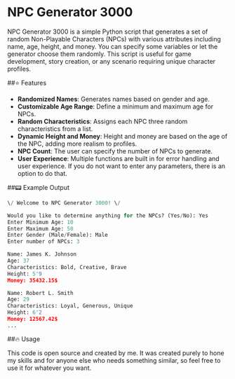 # NPC Generator 3000

NPC Generator 3000 is a simple Python script that generates a set of random Non-Playable Characters (NPCs) with various attributes including name, age, height, and money. 
You can specify some variables or let the generator choose them randomly. This script is useful for game development, story creation, or any scenario requiring unique character profiles.

##⭐ Features

- **Randomized Names**: Generates names based on gender and age.
- **Customizable Age Range**: Define a minimum and maximum age for NPCs.
- **Random Characteristics**: Assigns each NPC three random characteristics from a list.
- **Dynamic Height and Money**: Height and money are based on the age of the NPC, adding more realism to profiles.
- **NPC Count**: The user can specify the number of NPCs to generate.
- **User Experience**: Multiple functions are built in for error handling and user experience. If you do not want to enter any parameters, there is an option to do that.

##📟 Example Output

```python
\/ Welcome to NPC Generator 3000! \/

Would you like to determine anything for the NPCs? (Yes/No): Yes
Enter Minimum Age: 10
Enter Maximum Age: 50
Enter Gender (Male/Female): Male
Enter number of NPCs: 3

Name: James K. Johnson
Age: 37
Characteristics: Bold, Creative, Brave
Height: 5'9
Money: 35432.15$

Name: Robert L. Smith
Age: 29
Characteristics: Loyal, Generous, Unique
Height: 6'2
Money: 12567.42$
...
```

##🔥 Usage

This code is open source and created by me. It was created purely to hone my skills and for anyone else who needs something similar, so feel free to use it for whatever you want.

